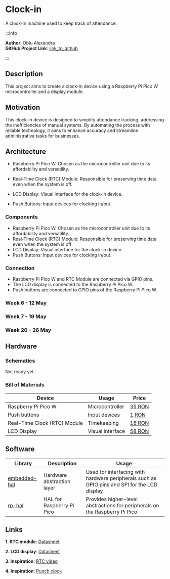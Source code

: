 # Clock-in

A clock-in machine used to keep track of attendance.


:::info

**Author**: Oblu Alexandra \
**GitHub Project Link**: [link_to_github](https://github.com/UPB-FILS-MA/project-alexandra214)

:::


## Description

This project aims to create a clock-in device using a Raspberry Pi Pico W microcontroller and a display module.

## Motivation

This clock-in device is designed to simplify attendance tracking, addressing the inefficiencies of manual systems. By automating the process with reliable technology, it aims to enhance accuracy and streamline administrative tasks for businesses.

## Architecture

* Raspberry Pi Pico W: Chosen as the microcontroller unit due to its affordability and versatility.

* Real-Time Clock (RTC) Module: Responsible for preserving time data even when the system is off.

* LCD Display: Visual interface for the clock-in device.

* Push Buttons: Input devices for clocking in/out.

### Components
- Raspberry Pi Pico W: Chosen as the microcontroller unit due to its affordability and versatility.
- Real-Time Clock (RTC) Module: Responsible for preserving time data even when the system is off
- LCD Display: Visual interface for the clock-in device.
- Push Buttons: Input devices for clocking in/out.
  
### Connection
- Raspberry Pi Pico W and RTC Module are connected via GPIO pins.
- The LCD display is connected to the Raspberry Pi Pico W.
- Push buttons are connected to GPIO pins of the Raspberry Pi Pico W.


<!-- write every week your progress here -->

### Week 6 - 12 May

### Week 7 - 19 May

### Week 20 - 26 May

## Hardware

### Schematics

Not ready yet.

### Bill of Materials

| Device                          | Usage              | Price              |
|---------------------------------|--------------------|--------------------|
| Raspberry Pi Pico W             | Microcontroller    | [35 RON](https://www.optimusdigital.ro/en/raspberry-pi-boards/12394-raspberry-pi-pico-w.html) |
| Push buttons                    | Input devices      | [1 RON](https://www.optimusdigital.ro/ro/butoane-i-comutatoare/1119-buton-6x6x6.html) |
| Real-Time Clock (RTC) Module    | Timekeeping        | [18 RON](https://www.optimusdigital.ro/ro/altele/637-modul-ds3231-rtc-pentru-raspberry-pi-.html?search_query=rtc+module&results=15) |
| LCD Display                     | Visual interface   | [58 RON](https://www.optimusdigital.ro/ro/lcd-uri/1158-lcd-hat-1602-pentru-raspberry-pi.html?search_query=lcd+display+raspberry+pi&results=27)


## Software

| Library | Description | Usage |
|---------|-------------|-------|
| [embedded-hal](https://github.com/rust-embedded/embedded-hal) | Hardware abstraction layer | Used for interfacing with hardware peripherals such as GPIO pins and SPI for the LCD display |
| [rp-hal](https://github.com/rp-rs/rp-hal) | HAL for Raspberry Pi Pico | Provides higher-level abstractions for peripherals on the Raspberry Pi Pico |

## Links
**1. RTC module**: [Datasheet](https://www.optimusdigital.ro/ro/altele/637-modul-ds3231-rtc-pentru-raspberry-pi-.html?search_query=rtc+module&results=15)

**2. LCD display**: [Datasheet](https://www.optimusdigital.ro/en/lcds/1158-lcd-hat-1602-pentru-raspberry-pi.html)

**3. Inspiration**: [RTC video](https://www.youtube.com/watch?v=gv1h-3kK6SU&ab_channel=CoreElectronics)

**4. Inspiration**: [Punch clock](https://www.youtube.com/watch?v=kCpWF5UXfQ4&ab_channel=CBSSundayMorning)
